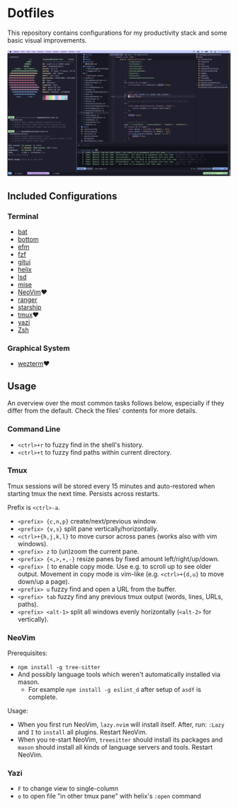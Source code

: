 # Dotfiles

This repository contains configurations for my productivity stack and some basic visual improvements.

[![Screenshot NeoVim 2023](./resources/2023_neovim.jpg)](https://github.com/schemar/dotfiles/raw/main/resources/2023_neovim.png)

## Included Configurations

### Terminal

- [bat](https://github.com/sharkdp/bat)
- [bottom](https://github.com/ClementTsang/bottom)
- [efm](https://github.com/mattn/efm-langserver)
- [fzf](https://github.com/junegunn/fzf)
- [gitui](https://github.com/extrawurst/gitui)
- [helix](https://github.com/helix-editor/helix)
- [lsd](https://github.com/lsd-rs/lsd)
- [mise](https://github.com/jdx/mise)
- [NeoVim](https://github.com/neovim/neovim)❤️
- [ranger](https://github.com/ranger/ranger)
- [starship](https://github.com/starship/starship)
- [tmux](https://github.com/tmux/tmux)❤️
- [yazi](https://github.com/sxyazi/yazi)
- [Zsh](https://www.zsh.org/)

### Graphical System

- [wezterm](https://github.com/wez/wezterm)❤️

## Usage

An overview over the most common tasks follows below,
especially if they differ from the default.
Check the files' contents for more details.

### Command Line

- `<ctrl>+r` to fuzzy find in the shell's history.
- `<ctrl>+t` to fuzzy find paths within current directory.

### Tmux

Tmux sessions will be stored every 15 minutes and auto-restored when starting tmux the next time.
Persists across restarts.

Prefix is `<ctrl>-a`.

- `<prefix> {c,n,p}` create/next/previous window.
- `<prefix> {v,s}` split pane vertically/horizontally.
- `<ctrl>+{h,j,k,l}` to move cursor across panes (works also with vim windows).
- `<prefix> z` to (un)zoom the current pane.
- `<prefix> {<,>,+,-}` resize panes by fixed amount left/right/up/down.
- `<prefix> [` to enable copy mode. Use e.g. to scroll up to see older output.
  Movement in copy mode is vim-like (e.g. `<ctrl>+{d,u}` to move down/up a page).
- `<prefix> u` fuzzy find and open a URL from the buffer.
- `<prefix> tab` fuzzy find any previous tmux output (words, lines, URLs, paths).
- `<prefix> <alt-1>` split all windows evenly horizontally (`<alt-2>` for vertically).

### NeoVim

Prerequisites:

- `npm install -g tree-sitter`
- And possibly language tools which weren't automatically installed via mason.
  - For example `npm install -g eslint_d` after setup of `asdf` is complete.

Usage:

- When you first run NeoVim, `lazy.nvim` will install itself.
  After, run: `:Lazy` and `I` to `install` all plugins.
  Restart NeoVim.
- When you re-start NeoVim, `treesitter` should install its packages and `mason`
  should install all kinds of language servers and tools.
  Restart NeoVim.

### Yazi

- `F` to change view to single-column
- `o` to open file "in other tmux pane" with helix's `:open` command
